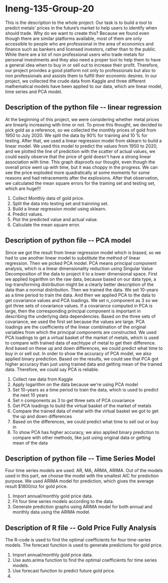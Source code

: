 # Ineng-135-Group-20

This is the description to the whole project:
Our task is to build a tool to predict metals’ prices in the future’s market to help users to identify when should trade. Why do we want to create this? Because we found even though there are similar platforms available, most of them are only accessible to people who are professional in the area of economics and finance such as bankers and licensed investors, rather than to the public. While there are a lot of non professional users who trade metals for personal investments and they also need a proper tool to help them to have a general idea when to buy in or sell out to increase their profit. Therefore, our project provides a good platform not only to professionals but also to non professionals and assists them to fulfill their economic desires. In our project, we collected the crude data from Kaggle and three different mathematical models have been applied to our data, which are linear model, time series and PCA model.

## Description of the python file -- linear regression 
At the beginning of this project, we were considering whether metal prices are linearly increasing with time or not. To prove this thought, we decided to pick gold as a reference, so we collected the monthly prices of gold from 1950 to July 2020. We split the data by 90% for training and 10 % for testing.  After that, we used a linear regression model from sklearn to build a linear model. We used this model to predict the values from 1950 to 2020,  and we plotted the line of prediction with the scatter of actual values, we could easily observe that the price of gold doesn't have a strong linear association with time. This graph disproofs our thought, even though the overall price went up with time, but it was choppy in the progress. We can see the price exploded more quadratically at some moments for some reasons and had retracements after the explosions. After that observation, we calculated  the mean square errors for the training set and testing set, which are huge!!!


1. Collect Monthly data of gold price.
2. Split the data into testing set and trainning set.
3. Build a linear regression model using sklearn.
4. Predict values.
5. Plot the predicted value and actual value.
6. Calculate the mean square error. 

## Description of python file -- PCA model
Since we got the result from linear regression model which is biased, so we had to use another linear model to substitute the method of linear regression. Then we picked PCA model. PCA means principal component analysis, which is a linear dimensionality reduction using Singular Value Decomposition of the data to project it to a lower dimensional space. First we applied logarithm on the raw data, because based on our data type, a log-transforming distribution might be a clearly better description of the data than a normal distribution. Then we trained the data. We set 10-years as a time period to train the data. And then we applied PCA to the data to get covariance values and PCA loadings. We set n_component as 3 so we got three sets of covariance values. If a covariance computed in PCA is large, then the corresponding principal component is important in describing the underlying data dependencies. Based on the three sets of covariance, we used the first set because the values are large. PCA loadings are the coefficients of the linear combination of the original variables from which the principal components are constructed. We used PCA loadings to get a virtual basket of the market of metals, which is used to compare with trained data of eachtype of metal to get their difference. And based on these up and down differences, we could predict what time to buy in or sell out. In order to show the accuracy of PCA model, we also applied binary prediction. Based on the results, we could see that PCA got higher accuracy than just using trained data and getting mean of the trained data. Therefore, we could say PCA is reliable.

1. Collect raw data from Kaggle
2. Apply logarithm on the data because we're using PCA model
3. Set 10-years as a time period to train the data, which is used to predict the next 10 years
4. Set n components as 3 to get three sets of PCA covariance
5. Get PCA loadings to build the virtual basket of the market of metals
6. Compare the trained data of metal with the virtual basket we got to get the up and down differences
7. Based on the differences, we could predict what time to sell out or buy in
8. To show PCA has higher accuracy, we also applied binary prediction to compare with other methods, like just using original data or getting mean of the data

## Description of python file -- Time Series Model
Four time series models are used: AR, MA, ARMA, ARIMA. Out of the models used in this part, we choose the model with the smallest AIC for prediction purpose. We used ARIMA model for prediction, which gives the average result $1800/oz for gold price. 

1. Import annual/monthly gold price data.
2. Fit four time series models according to the data. 
3. Generate prediction graphs using ARIMA model for both annual and monthly data using the ARIMA model.

## Description of R file -- Gold Price Fully Analysis
The R-code is used to find the optimal coefficients for four time-series models. The forecast function is used to generate predictions for gold price. 

1. Import annual/monthly gold price data.
2. Use auto.arima function to find the optimal coefficients for time series models.
3. Use forecast function to predict future gold price.
4. 
